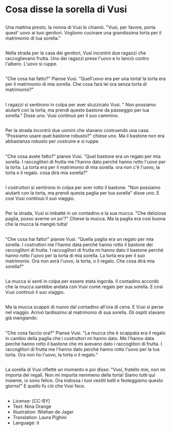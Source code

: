 # Cosa disse la sorella di Vusi

##
Una mattina presto, la nonna di Vusi lo chiamò. "Vusi, per favore, porta quest' uovo ai tuoi genitori. Vogliono cucinare una grandissima torta per il matrimonio di tua sorella."

##
Nella strada per la casa dei genitori, Vusi incontrò due ragazzi che raccoglievano frutta. Uno dei ragazzi prese l'uovo e lo lanciò contro l'albero. L'uovo si ruppe.

##
"Che cosa hai fatto?" Pianse Vusi. "Quell'uovo era per una torta! la torta era per il matrimonio di mia sorella. Che cosa farà lei ora senza torta di matrimonio?"

##
I ragazzi si sentirono in colpa per aver stuzzicato Vusi. " Non possiamo aiutarti con la torta, ma prendi questo bastone da passeggio per tua sorella." Disse uno. Vusi continuò per il suo cammino.

##
Per la strada incontrò due uomini che stavano costruendo una casa. "Possiamo usare quel bastone robusto?" chiese uno. Ma il bastone non era abbastanza robusto per costruire e si ruppe.

##
"Che cosa avete fatto?" pianse Vusi. "Quel bastone era un regalo per mia sorella. I raccoglitori di frutta me l'hanno dato perché hanno rotto l'uovo per la torta. La torta era per il matrimonio di mia sorella. ora non c'è l'uovo, la torta o il regalo. cosa dirà mia sorella?"

##
I costruttori si sentirono in colpa per aver rotto il bastone. "Non possiamo aiutarti con la torta, ma prendi questa paglia per tua sorella" disse uno. E così Vusi continuò il suo viaggio.

##
Per la strada, Vusi si imbatté in un contadino e la sua mucca. "Che deliziosa paglia, posso averne un po'?" Chiese la mucca. Ma la paglia era così buona che la mucca la mangiò tutta!

##
"Che cosa hai fatto!" pianse Vusi. "Quella paglia era un regalo per mia sorella. I costruttori me l'hanno data perché hanno rotto il bastone dei raccoglitori di frutta. I raccoglitori di frutta mi hanno dato il bastone perché hanno rotto l'uovo per la torta di mia sorella. La torta era per il suo matrimonio. Ora non avrà l'uovo, la torta, o il regalo. Che cosa dirà mia sorella?"

##
La mucca si sentì in colpa per essere stata ingorda. Il contadino accordò che la mucca sarebbe andata con Vusi come regalo per sua sorella. E così Vusi continuò il suo viaggio.

##
Ma la mucca scappò di nuovo dal contadino all'ora di cena. E Vusi si perse nel viaggio. Arrivò tardissimo al matrimonio di sua sorella. Gli ospiti stavano già mangiando.

##
"Che cosa faccio ora?" Pianse Vusi. "La mucca che è scappata era il regalo in cambio della paglia che i costruttori mi hanno dato. Me l'hanno data perché hanno rotto il bastone che mi avevano dato i raccoglitori di frutta. I raccoglitori di frutta me l'hanno dato perché hanno rotto l'uovo per la tua torta. Ora non ho l'uovo, la torta o il regalo."

##
La sorella di Vusi rifletté un momento e poi disse: "Vusi, fratello mio, non mi importa dei regali. Non mi importa nemmeno della torta! Siamo tutti qui insieme, io sono felice. Ora indossa i tuoi vestiti belli e festeggiamo questo giorno!" E quello fu ciò che Vusi fece.

##
* License: [CC-BY]
* Text: Nina Orange
* Illustration: Wiehan de Jager
* Translation: Laura Pighini
* Language: it
